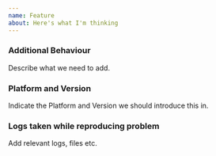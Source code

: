 ```yaml
---
name: Feature
about: Here's what I'm thinking
---
```

### Additional Behaviour

Describe what we need to add.

### Platform and Version

Indicate the Platform and Version we should introduce this in.

### Logs taken while reproducing problem

Add relevant logs, files etc.
